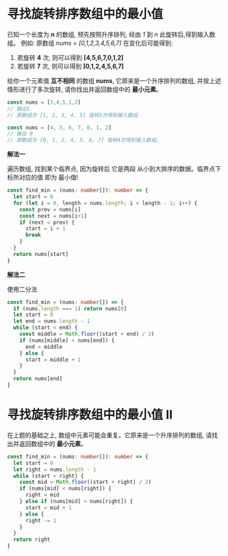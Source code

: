# 寻找旋转排序数组中的最小值

  已知一个长度为 **n** 的数组, 预先按照升序排列, 经由 *1* 到 *n* 此旋转后,得到输入数组。 例如: 原数组 *nums = [0,1,2,3,4,5,6,7]*
  在变化后可能得到:
1. 若旋转 **4** 次, 则可以得到 **[4,5,6,7,0,1,2]**
2. 若旋转 **7** 次, 则可以得到 **[0,1,2,4,5,6,7]**

  给你一个元素值 **互不相同** 的数组 **nums**, 它原来是一个升序排列的数组, 并按上述情形进行了多次旋转, 请你找出并返回数组中的 **最小元素**。

```js
const nums = [3,4,5,1,2]
// 输出1
// 原数组为 [1, 2, 3, 4, 5] 旋转3次得到输入数组

const nums = [4, 5, 6, 7, 0, 1, 2]
// 输出 0
// 原数组为 [0, 1, 2, 4, 5, 6, 7] 旋转4次得到输入数组。
```

**解法一**

  遍历数组, 找到某个临界点, 因为旋转后 它是两段 从小到大排序的数据。临界点下标所对应的值 即为 最小值!

```ts
const find_min = (nums: number[]): number => {
  let start = 0
  for (let i = 0, length = nums.length; i < length - 1; i++) {
    const prev = nums[i]
    const next = nums[i+1]
    if (next < prev) {
      start = i + 1
      break
    }
  }
  return nums[start]
}
```

**解法二**

  使用二分法

```ts
const find_min = (nums: number[]) => {
  if (nums.length === 1) return nums[0]
  let start = 0
  let end = nums.length - 1
  while (start < end) {
    const middle = Math.floor((start + end) / 2)
    if (nums[middle] < nums[end]) {
      end = middle
    } else {
      start = middle + 1
    }
  }
  return nums[end]
}
```

# 寻找旋转排序数组中的最小值 II

  在上题的基础之上, 数组中元素可能会重复。它原来是一个升序排列的数组, 请找出并返回数组中的 **最小元素**。

```ts
const find_min = (nums: number[]): number => {
  let start = 0
  let right = nums.length - 1
  while (start < right) {
    const mid = Math.floor((start + right) / 2)
    if (nums[mid] < nums[right]) {
      right = mid
    } else if (nums[mid] > nums[right]) {
      start = mid + 1
    } else {
      right -= 1
    }
  }
  return right
}
```